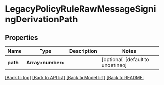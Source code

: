# LegacyPolicyRuleRawMessageSigningDerivationPath

## Properties

|Name | Type | Description | Notes|
|------------ | ------------- | ------------- | -------------|
|**path** | **Array&lt;number&gt;** |  | [optional] [default to undefined]|




[[Back to top]](#) [[Back to API list]](../../README.md#documentation-for-api-endpoints) [[Back to Model list]](../../README.md#documentation-for-models) [[Back to README]](../../README.md)
